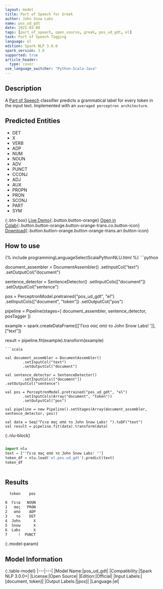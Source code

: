 ```yaml
---
layout: model
title: Part of Speech for Greek
author: John Snow Labs
name: pos_ud_gdt
date: 2021-03-08
tags: [part_of_speech, open_source, greek, pos_ud_gdt, el]
task: Part of Speech Tagging
language: el
edition: Spark NLP 3.0.0
spark_version: 3.0
supported: true
article_header:
  type: cover
use_language_switcher: "Python-Scala-Java"
---
```


## Description

A [Part of Speech](https://en.wikipedia.org/wiki/Part_of_speech) classifier predicts a grammatical label for every token in the input text. Implemented with an `averaged perceptron architecture`.

## Predicted Entities

- DET
- X
- VERB
- ADP
- NUM
- NOUN
- ADV
- PUNCT
- CCONJ
- ADJ
- AUX
- PROPN
- PRON
- SCONJ
- PART
- SYM

{:.btn-box}
[Live Demo](https://demo.johnsnowlabs.com/public/GRAMMAR_EN/){:.button.button-orange}
[Open in Colab](https://colab.research.google.com/github/JohnSnowLabs/spark-nlp-workshop/blob/master/tutorials/Certification_Trainings/Healthcare/4.Clinical_DeIdentification.ipynb){:.button.button-orange.button-orange-trans.co.button-icon}
[Download](https://s3.amazonaws.com/auxdata.johnsnowlabs.com/public/models/pos_ud_gdt_el_3.0.0_3.0_1615230364351.zip){:.button.button-orange.button-orange-trans.arr.button-icon}

## How to use



<div class="tabs-box" markdown="1">
{% include programmingLanguageSelectScalaPythonNLU.html %}
```python

document_assembler = DocumentAssembler()
  .setInputCol("text")
  .setOutputCol("document")

sentence_detector = SentenceDetector()
  .setInputCols(["document"])
  .setOutputCol("sentence")

pos = PerceptronModel.pretrained("pos_ud_gdt", "el")
  .setInputCols(["document", "token"])
  .setOutputCol("pos")

pipeline = Pipeline(stages=[
  document_assembler,
  sentence_detector,
  posTagger
])

example = spark.createDataFrame([['Γεια σας από το John Snow Labs! ']], ["text"])

result = pipeline.fit(example).transform(example)


```
```scala

val document_assembler = DocumentAssembler()
        .setInputCol("text")
        .setOutputCol("document")

val sentence_detector = SentenceDetector()
        .setInputCols(["document"])
.setOutputCol("sentence")

val pos = PerceptronModel.pretrained("pos_ud_gdt", "el")
        .setInputCols(Array("document", "token"))
        .setOutputCol("pos")

val pipeline = new Pipeline().setStages(Array(document_assembler, sentence_detector, pos))

val data = Seq("Γεια σας από το John Snow Labs! ").toDF("text")
val result = pipeline.fit(data).transform(data)

```

{:.nlu-block}
```python

import nlu
text = [""Γεια σας από το John Snow Labs! ""]
token_df = nlu.load('el.pos.ud_gdt').predict(text)
token_df
    
```
</div>

## Results

```bash
  token    pos
              
0  Γεια   NOUN
1   σας   PRON
2   από    ADP
3    το    DET
4  John      X
5  Snow      X
6  Labs      X
7     !  PUNCT
```

{:.model-param}
## Model Information

{:.table-model}
|---|---|
|Model Name:|pos_ud_gdt|
|Compatibility:|Spark NLP 3.0.0+|
|License:|Open Source|
|Edition:|Official|
|Input Labels:|[document, token]|
|Output Labels:|[pos]|
|Language:|el|